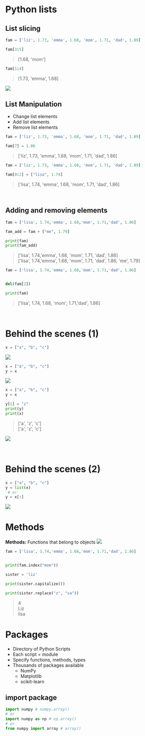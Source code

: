 # Python lists

## List slicing
 ```py
 fam = ['liz', 1.73, 'emma', 1.68, 'mom', 1.71, 'dad', 1.89]
 ```

 ```py
 fam[3:5]
 ```
 >[1.68, 'mom']

 ```py
 fam[1:4]
 ```
>[1.73, 'emma', 1.68]

 ![](https://telegra.ph/file/575e1ed3d79a8e7c8f9ea.png)

 ## List Manipulation
* Change list elements
* Add list elements
* Remove list elements

 ```py
 fam = ['liz', 1.73, 'emma', 1.68, 'mom', 1.71, 'dad', 1.89]

 fam[7] = 1.86
 ```
 >['liz', 1.73, 'emma', 1.68, 'mom', 1.71, 'dad', 1.86]

  ```py
 fam = ['liz', 1.73, 'emma', 1.68, 'mom', 1.71, 'dad', 1.89]

fam[0:2] = ["lisa", 1.74]
 ```
 >['lisa', 1.74, 'emma', 1.68, 'mom', 1.71, 'dad', 1.86]

<br>

## Adding and removing elements

```py
fam = ['lisa', 1.74,'emma', 1.68,'mom', 1.71,'dad', 1.86]

fam_add = fam + ["me", 1.79]

print(fam)
print(fam_add)
```
>['lisa', 1.74,'emma', 1.68, 'mom', 1.71, 'dad', 1.86] <br>
>['lisa', 1.74,'emma', 1.68, 'mom', 1.71, 'dad', 1.86, 'me', 1.79]

```py
fam = ['lisa', 1.74,'emma', 1.68,'mom', 1.71,'dad', 1.86]


del(fam[2])

print(fam)
```
>['lisa', 1.74, 1.68, 'mom', 1.71,'dad', 1.86] <br>

<br>

# Behind the scenes (1)
```py
x = ["a", "b", "c"]
```
![](https://telegra.ph/file/6165f4e2cdfd271fe6264.png)

```py
x = ["a", "b", "c"]
y = x
```
![](https://telegra.ph/file/d604a20c991db94ba258b.png)

```py
x = ["a", "b", "c"]
y = x

y[1] = "z"
print(y)
print(x)
```
> ['a', 'z', 'c'] <br>
> ['a', 'z', 'c']

![](https://telegra.ph/file/4ce634e9db3b5af82c63f.png)

<br>

# Behind the scenes (2)
```py
x = ["a", "b", "c"]
y = list(x)
 # or 
y = x[:]
```
![](https://telegra.ph/file/95deccfb69e5a6455aa0b.png)

# Methods

**Methods:** Functions that belong to objects
![](https://telegra.ph/file/6c0fa2ca803219198892d.png)

```py
fam = ['lisa', 1.74,'emma', 1.68,'mom', 1.71,'dad', 1.86]


print(fam.index("mom"))

sister = 'liz'

print(sister.capitalize())

print(sister.replace("z", "sa"))
```
>4 <br>
Liz<br>
lisa<br>

# Packages
* Directory of Python Scripts
* Each script = module
* Specify functions, methods, types
* Thousands of packages available
    * NumPy
    * Matplotlib
    * scikit-learn

## import package
```py
import numpy # numpy.array()
# or
import numpy as np # np.array()
# or
from numpy import array # array()
```

